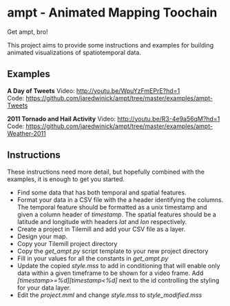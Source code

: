 ampt - Animated Mapping Toochain
====
Get ampt, bro!

This project aims to provide some instructions and examples for building animated visualizations of spatiotemporal data. 

## Examples
**A Day of Tweets** 
Video: http://youtu.be/WpuYzFmEPrE?hd=1  
Code: https://github.com/jaredwinick/ampt/tree/master/examples/ampt-Tweets   

**2011 Tornado and Hail Activity**
Video: http://youtu.be/R3-4e9a56qM?hd=1  
Code: https://github.com/jaredwinick/ampt/tree/master/examples/ampt-Weather-2011  

## Instructions
These instructions need more detail, but hopefully combined with the examples, it is enough to get you started.
* Find some data that has both temporal and spatial features. 
* Format your data in a CSV file with the a header identifying the columns. The temporal feature should be formatted as a unix timestamp and given a column header of *timestamp*. The spatial features should be a latitude and longitude with headers *lat* and *lon* respectively.
* Create a project in Tilemill and add your CSV file as a layer.
* Design your map.
* Copy your Tilemill project directory
* Copy the *get_ampt.py* script template to your new project directory
* Fill in your values for all the constants in *get_ampt.py*
* Update the copied *style.mss* to add in conditioning that will enable only data within a given timeframe to be shown for a video frame. Add *[timestamp>=%d][timestamp<%d]* next to the id controlling the styling for your data layer.
* Edit the *project.mml* and change *style.mss* to *style_modified.mss*

